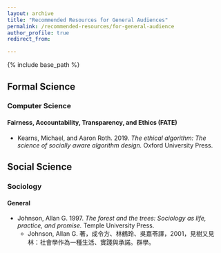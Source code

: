 ```yaml
---
layout: archive
title: "Recommended Resources for General Audiences"
permalink: /recommended-resources/for-general-audience
author_profile: true
redirect_from:

---
```


{% include base_path %}

## Formal Science

### Computer Science

#### Fairness, Accountability, Transparency, and Ethics (FATE)

* Kearns, Michael, and Aaron Roth. 2019. *The ethical algorithm: The science of socially aware algorithm design.* Oxford University Press.

## Social Science

### Sociology

#### General

* Johnson, Allan G. 1997. *The forest and the trees: Sociology as life, practice, and promise.* Temple University Press.
  * Johnson, Allan G. 著，成令方、林鶴玲、吳嘉苓譯，2001，見樹又見林：社會學作為一種生活、實踐與承諾。群學。
  
